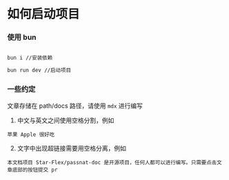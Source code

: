 # 如何启动项目

### 使用 bun

```bash

bun i //安装依赖

bun run dev //启动项目

```

### 一些约定

文章存储在 path/docs 路径，请使用 `mdx` 进行编写

1. 中文与英文之间使用空格分割，例如

```
苹果 Apple 很好吃
```

2. 文字中出现超链接需要用空格分离，例如

```
本文档项目 Star-Flex/passnat-doc 是开源项目，任何人都可以进行编写。只需要点击文章底部的按钮提交 pr
```
